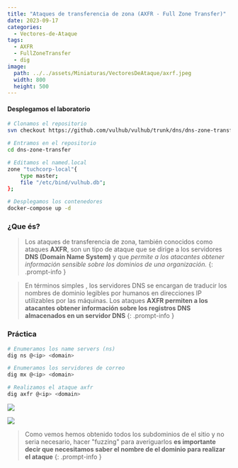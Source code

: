 ```yaml
---
title: "Ataques de transferencia de zona (AXFR - Full Zone Transfer)"
date: 2023-09-17
categories: 
  - Vectores-de-Ataque
tags: 
  - AXFR 
  - FullZoneTransfer
  - dig
image:
  path: ../../assets/Miniaturas/VectoresDeAtaque/axrf.jpeg
  width: 800
  height: 500
---
```



#### Desplegamos el laboratorio

```bash
# Clonamos el repositorio
svn checkout https://github.com/vulhub/vulhub/trunk/dns/dns-zone-transfer

# Entramos en el repositorio
cd dns-zone-transfer

# Editamos el named.local
zone "tuchcorp-local"{
	type master;
	file "/etc/bind/vulhub.db";
};

# Desplegamos los contenedores
docker-compose up -d
```

### ¿Que és?

> Los ataques de transferencia de zona, también conocidos como ataques **AXFR**, son un tipo de ataque que se dirige a los servidores **DNS (Domain Name System)** y que _permite a los atacantes obtener información sensible sobre los dominios de una organización._
{: .prompt-info }

> En términos simples , los servidores DNS se encargan de traducir los nombres de dominio legibles por humanos en direcciones IP utilizables por las máquinas. Los ataques **AXFR permiten a los atacantes obtener información sobre los registros DNS almacenados en un servidor DNS**
{: .prompt-info }

### Práctica

```bash
# Enumeramos los name servers (ns)
dig ns @<ip> <domain>

# Enumeramos los servidores de correo
dig mx @<ip> <domain>

# Realizamos el ataque axfr
dig axfr @<ip> <domain>
```

![](../../assets/VectoresDeAtaque/Ataques-de-transferencia-de-zona-(AXFR-Full-Zone-Transfer)/1.jpg)

![](../../assets/VectoresDeAtaque/Ataques-de-transferencia-de-zona-(AXFR-Full-Zone-Transfer)/2.jpg)

> Como vemos hemos obtenido todos los subdominios de el sitio y no seria necesario, hacer "fuzzing" para averiguarlos **es importante decir que necesitamos saber el nombre de el dominio para realizar el ataque**
{: .prompt-info }

